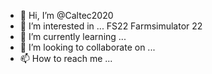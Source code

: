 - 👋 Hi, I’m @Caltec2020
- 👀 I’m interested in ... FS22 Farmsimulator 22
- 🌱 I’m currently learning ...
- 💞️ I’m looking to collaborate on ...
- 📫 How to reach me ...

<!---
Caltec2020/Caltec2020 is a ✨ special ✨ repository because its `README.md` (this file) appears on your GitHub profile.
You can click the Preview link to take a look at your changes.
--->
